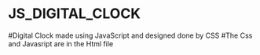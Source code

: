 # JS_DIGITAL_CLOCK
#Digital Clock made using JavaScript and designed done by CSS
#The Css and Javasript are in the Html file
